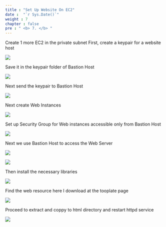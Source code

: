 ```yaml
---
title : "Set Up Website On EC2"
date :  "`r Sys.Date()`" 
weight : 7
chapter : false
pre : " <b> 7. </b> "
---
```



Create 1 more EC2 in the private subnet
First, create a keypair for a website host

![](../images/7-SetUpWebsiteOnEC2/Pastedimage20240305152059.png)

Save it in the keypair folder of Bastion Host 

![](../images/7-SetUpWebsiteOnEC2/Pastedimage20240305152420.png)

Next send the keypair to Bastion Host

![](../images/7-SetUpWebsiteOnEC2/Pastedimage20240305152838.png)

Next create Web Instances

![](../images/7-SetUpWebsiteOnEC2/Pastedimage20240305153529.png)

Set up Security Group for Web instances accessible only from Bastion Host

![](../images/7-SetUpWebsiteOnEC2/Pastedimage20240305153814.png)

Next we use Bastion Host to access the Web Server

![](../images/7-SetUpWebsiteOnEC2/Pastedimage20240305154211.png)

![](../images/7-SetUpWebsiteOnEC2/Pastedimage20240305154340.png)

Then install the necessary libraries

![](../images/7-SetUpWebsiteOnEC2/Pastedimage20240305154506.png)

Find the web resource here I download at the tooplate page 

![](../images/7-SetUpWebsiteOnEC2/Pastedimage20240305154956.png)

Proceed to extract and coppy to html directory and restart httpd service

![](../images/7-SetUpWebsiteOnEC2/Pastedimage20240305155424.png)

